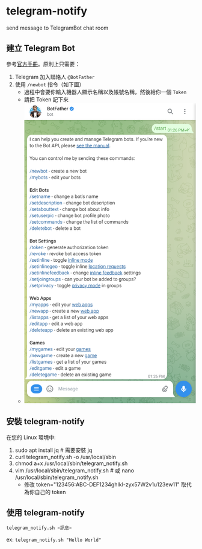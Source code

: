 # telegram-notify

send message to TelegramBot chat room


## 建立 Telegram Bot

參考[官方手冊](https://core.telegram.org/bots/features#botfather)。原則上只需要：

1. Telegram 加入聯絡人 `@BotFather`
2. 使用 `/newbot` 指令（如下圖）
	* 過程中會要你輸入機器人顯示名稱以及帳號名稱，然後給你一個 `Token`
	* 請把 Token 記下來
	* ![](BotFather.png)

## 安裝 telegram-notify

在您的 Linux 環境中:

1. sudo apt install jq # 需要安裝 jq
2. curl telegram_notify.sh -o /usr/local/sbin
3. chmod a+x /usr/local/sbin/telegram_notify.sh
4. vim /usr/local/sbin/telegram_notify.sh # 或 nano /usr/local/sbin/telegram_notify.sh
	* 修改 token="123456:ABC-DEF1234ghIkl-zyx57W2v1u123ew11" 取代為你自己的 token

## 使用 telegram-notify

```bash
telegram_notify.sh <訊息>
```

ex: `telegram_notify.sh "Hello World"`

